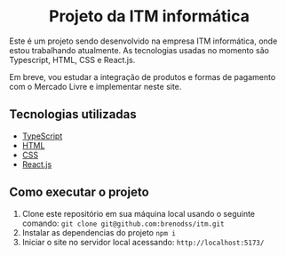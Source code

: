 <h1 align="center">Projeto da ITM informática</h1>

<p align="left">
  Este é um projeto sendo desenvolvido na empresa ITM informática, onde estou trabalhando atualmente. As tecnologias usadas no momento são Typescript, HTML, CSS e React.js.
</p>

<p align="left">
  Em breve, vou estudar a integração de produtos e formas de pagamento com o Mercado Livre e implementar neste site.
</p>

## Tecnologias utilizadas

- [TypeScript](https://www.typescriptlang.org/)
- [HTML](https://developer.mozilla.org/en-US/docs/Web/HTML)
- [CSS](https://developer.mozilla.org/en-US/docs/Web/CSS)
- [React.js](https://reactjs.org/)

## Como executar o projeto

1. Clone este repositório em sua máquina local usando o seguinte comando:
``
git clone git@github.com:brenodss/itm.git
``
2. Instalar as dependencias do projeto
``
npm i
``
3. Iniciar o site no servidor local acessando:
``
http://localhost:5173/
``
